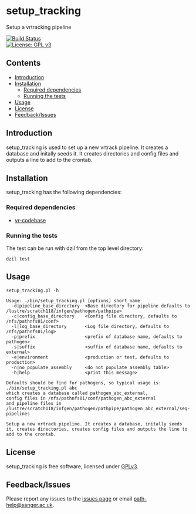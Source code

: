 # setup_tracking
Setup a vrtracking pipeline

[![Build Status](https://travis-ci.org/sanger-pathogens/setup_tracking.svg?branch=master)](https://travis-ci.org/sanger-pathogens/setup_tracking)   
[![License: GPL v3](https://img.shields.io/badge/License-GPL%20v3-brightgreen.svg)](https://github.com/sanger-pathogens/setup_tracking/blob/master/GPL-LICENSE)   

## Contents
  * [Introduction](#introduction)
  * [Installation](#installation)
    * [Required dependencies](#required-dependencies)
    * [Running the tests](#running-the-tests)
  * [Usage](#usage)
  * [License](#license)
  * [Feedback/Issues](#feedbackissues)


## Introduction
setup_tracking is used to set up a new vrtrack pipeline. It creates a database and initally seeds it. It creates directories and config files and outputs a line to add to the crontab.

## Installation
setup_tracking has the following dependencies:

### Required dependencies
* [vr-codebase](https://github.com/sanger-pathogens/vr-codebase)

### Running the tests
The test can be run with dzil from the top level directory:

`dzil test`

## Usage
```
setup_tracking.pl -h

Usage: ./bin/setup_tracking.pl [options] short_name
  -d|pipeline_base_directory  <Base directory for pipeline defaults to /lustre/scratch118/infgen/pathogen/pathpipe>
  -c|config_base_directory    <Config file directory, defaults to /nfs/pathnfs01/conf>
  -l|log_base_directory       <Log file directory, defaults to /nfs/pathnfs01/log>
  -p|prefix                   <prefix of database name, defaults to pathogen>
  -s|suffix                   <suffix of database name, defaults to external>
  -e|environment              <production or test, defaults to production>
  -n|no_populate_assembly     <do not populate assembly table>
  -h|help                     <print this message>

Defaults should be find for pathogens, so typical usage is:
./bin/setup_tracking.pl abc
which creates a database called pathogen_abc_external,
config files in /nfs/pathnfs01/conf/pathogen_abc_external
and pipeline files in /lustre/scratch118/infgen/pathogen/pathpipe/pathogen_abc_external/seq-pipelines

Setup a new vrtrack pipeline. It creates a database, initally seeds it, creates directories, creates config files and outputs the line to add to the crontab.
```
## License
setup_tracking is free software, licensed under [GPLv3](https://github.com/sanger-pathogens/setup_tracking/blob/master/GPL-LICENSE).

## Feedback/Issues
Please report any issues to the [issues page](https://github.com/sanger-pathogens/setup_tracking/issues) or email path-help@sanger.ac.uk.
